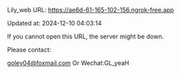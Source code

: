 Lily_web URL: https://ae6d-61-165-102-156.ngrok-free.app

Updated at: 2024-12-10 04:03:14

If you cannot open this URL, the server might be down.

Please contact: 

goley04@foxmail.com Or Wechat:GL_yeaH